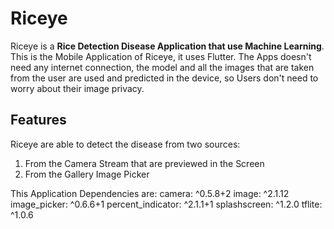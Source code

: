 # Riceye

Riceye is a **Rice Detection Disease Application that use Machine Learning**. This is the Mobile Application of Riceye, it uses Flutter. The Apps doesn't need any internet connection, the model and all the images that are taken from the user are used and predicted in the device, so Users don't need to worry about their image privacy.

## Features
Riceye are able to detect the disease from two sources:
1. From the Camera Stream that are previewed in the Screen
2. From the Gallery Image Picker

This Application Dependencies are:
  camera: ^0.5.8+2
  image: ^2.1.12
  image_picker: ^0.6.6+1
  percent_indicator: ^2.1.1+1
  splashscreen: ^1.2.0
  tflite: ^1.0.6
